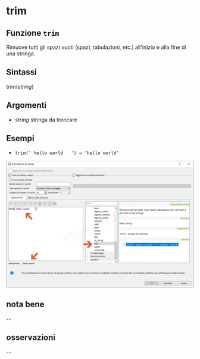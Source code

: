 # trim

## Funzione `trim`

Rimuove tutti gli spazi vuoti \(spazi, tabulazioni, etc.\) all'inizio e alla fine di una stringa.

## Sintassi

trim\(_string_\)

## Argomenti

* _string_ stringa da troncare

## Esempi

* `trim(' hello world   ') → 'hello world'`

![](../../../.gitbook/assets/trim1.png)

## nota bene

--

## osservazioni

--


